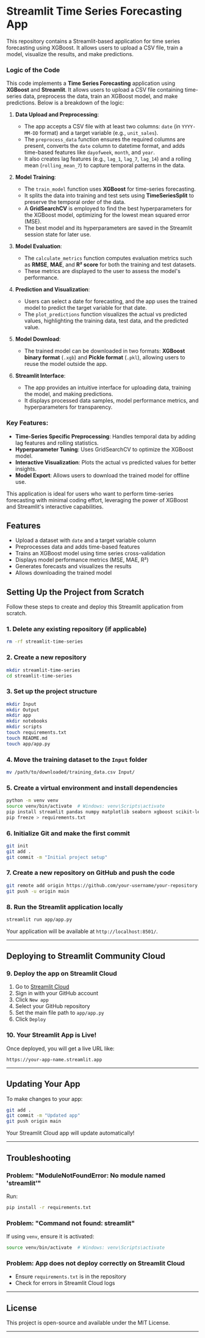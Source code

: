 # Streamlit Time Series Forecasting App

This repository contains a Streamlit-based application for time series forecasting using XGBoost. It allows users to upload a CSV file, train a model, visualize the results, and make predictions.

### Logic of the Code

This code implements a **Time Series Forecasting** application using **XGBoost** and **Streamlit**. It allows users to upload a CSV file containing time-series data, preprocess the data, train an XGBoost model, and make predictions. Below is a breakdown of the logic:

1. **Data Upload and Preprocessing**:
   - The app accepts a CSV file with at least two columns: `date` (in `YYYY-MM-DD` format) and a target variable (e.g., `unit_sales`).
   - The `preprocess_data` function ensures the required columns are present, converts the `date` column to datetime format, and adds time-based features like `dayofweek`, `month`, and `year`.
   - It also creates lag features (e.g., `lag_1`, `lag_7`, `lag_14`) and a rolling mean (`rolling_mean_7`) to capture temporal patterns in the data.

2. **Model Training**:
   - The `train_model` function uses **XGBoost** for time-series forecasting.
   - It splits the data into training and test sets using **TimeSeriesSplit** to preserve the temporal order of the data.
   - A **GridSearchCV** is employed to find the best hyperparameters for the XGBoost model, optimizing for the lowest mean squared error (MSE).
   - The best model and its hyperparameters are saved in the Streamlit session state for later use.

3. **Model Evaluation**:
   - The `calculate_metrics` function computes evaluation metrics such as **RMSE**, **MAE**, and **R² score** for both the training and test datasets.
   - These metrics are displayed to the user to assess the model's performance.

4. **Prediction and Visualization**:
   - Users can select a date for forecasting, and the app uses the trained model to predict the target variable for that date.
   - The `plot_predictions` function visualizes the actual vs predicted values, highlighting the training data, test data, and the predicted value.

5. **Model Download**:
   - The trained model can be downloaded in two formats: **XGBoost binary format** (`.xgb`) and **Pickle format** (`.pkl`), allowing users to reuse the model outside the app.

6. **Streamlit Interface**:
   - The app provides an intuitive interface for uploading data, training the model, and making predictions.
   - It displays processed data samples, model performance metrics, and hyperparameters for transparency.

### Key Features:
- **Time-Series Specific Preprocessing**: Handles temporal data by adding lag features and rolling statistics.
- **Hyperparameter Tuning**: Uses GridSearchCV to optimize the XGBoost model.
- **Interactive Visualization**: Plots the actual vs predicted values for better insights.
- **Model Export**: Allows users to download the trained model for offline use.

This application is ideal for users who want to perform time-series forecasting with minimal coding effort, leveraging the power of XGBoost and Streamlit's interactive capabilities.

## Features
- Upload a dataset with `date` and a target variable column
- Preprocesses data and adds time-based features
- Trains an XGBoost model using time series cross-validation
- Displays model performance metrics (MSE, MAE, R²)
- Generates forecasts and visualizes the results
- Allows downloading the trained model

## Setting Up the Project from Scratch

Follow these steps to create and deploy this Streamlit application from scratch.

### **1. Delete any existing repository (if applicable)**
```bash
rm -rf streamlit-time-series
```

### **2. Create a new repository**
```bash
mkdir streamlit-time-series
cd streamlit-time-series
```

### **3. Set up the project structure**
```bash
mkdir Input
mkdir Output
mkdir app
mkdir notebooks
mkdir scripts
touch requirements.txt
touch README.md
touch app/app.py
```

### **4. Move the training dataset to the `Input` folder**
```bash
mv /path/to/downloaded/training_data.csv Input/
```

### **5. Create a virtual environment and install dependencies**
```bash
python -m venv venv
source venv/bin/activate  # Windows: venv\Scripts\activate
pip install streamlit pandas numpy matplotlib seaborn xgboost scikit-learn
pip freeze > requirements.txt
```

### **6. Initialize Git and make the first commit**
```bash
git init
git add .
git commit -m "Initial project setup"
```

### **7. Create a new repository on GitHub and push the code**
```bash
git remote add origin https://github.com/your-username/your-repository.git
git push -u origin main
```

### **8. Run the Streamlit application locally**
```bash
streamlit run app/app.py
```
Your application will be available at `http://localhost:8501/`.

---

## Deploying to Streamlit Community Cloud

### **9. Deploy the app on Streamlit Cloud**
1. Go to [Streamlit Cloud](https://share.streamlit.io/)
2. Sign in with your GitHub account
3. Click `New app`
4. Select your GitHub repository
5. Set the main file path to `app/app.py`
6. Click `Deploy`

### **10. Your Streamlit App is Live!**
Once deployed, you will get a live URL like:
```
https://your-app-name.streamlit.app
```

---

## Updating Your App
To make changes to your app:
```bash
git add .
git commit -m "Updated app"
git push origin main
```
Your Streamlit Cloud app will update automatically!

---

## Troubleshooting

### Problem: "ModuleNotFoundError: No module named 'streamlit'"
Run:
```bash
pip install -r requirements.txt
```

### Problem: "Command not found: streamlit"
If using `venv`, ensure it is activated:
```bash
source venv/bin/activate  # Windows: venv\Scripts\activate
```

### Problem: App does not deploy correctly on Streamlit Cloud
- Ensure `requirements.txt` is in the repository
- Check for errors in Streamlit Cloud logs

---

## License
This project is open-source and available under the MIT License.

---
